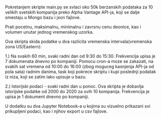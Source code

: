 Pokretanjem skripte main.py se svlaci oko 50k berzanskih podataka za 10 velikih svetskih kompanija preko Alpha Vantage API-ja, koji se dalje smestaju u Mongo bazu i json fajlove.

Prati pocetnu, maksimalnu, minimalnu i zavrsnu cenu deonice, kao i volumen unutar jednog vremenskog uzorka. 

Ova skripta skida podatke u dva razlicita vremenska intervala(vremenska zona US/Eastern):

1.) Na svakih 60 min, svaki radni dan od 9:30 do 15:30. Frekvencija upisa je 7 dokumenata dnevno po kompaniji. Pomocu cron-a moze se zakazati, na svakih sat vremena od 10:00 do 16:00 (zbog moguceg kasnjenja API-ja od pola sata) radnim danima, task koji pokrece skriptu i kupi poslednji podatak iz niza, koji se zatim lako upisuje u bazu.

2.) Istorijski podaci - svaki radni dan u ponoc. Ova skripta je dobavlja istorijske podatke od 2000 do 2020 za svih 10 kompanija. Frekvencija je upisa je 1 dokument dnevno po kompaniji.

U dodatku su dva Jupyter Notebook-a u kojima su vizuelno prikazani svi prikupljeni podaci, kao i njihov export u csv fajlove.   
